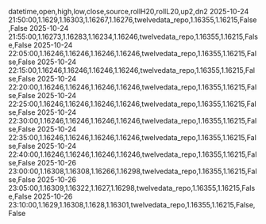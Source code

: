 datetime,open,high,low,close,source,rollH20,rollL20,up2,dn2
2025-10-24 21:50:00,1.1629,1.16303,1.16267,1.16276,twelvedata_repo,1.16355,1.16215,False,False
2025-10-24 21:55:00,1.16273,1.16283,1.16234,1.16246,twelvedata_repo,1.16355,1.16215,False,False
2025-10-24 22:05:00,1.16246,1.16246,1.16246,1.16246,twelvedata_repo,1.16355,1.16215,False,False
2025-10-24 22:15:00,1.16246,1.16246,1.16246,1.16246,twelvedata_repo,1.16355,1.16215,False,False
2025-10-24 22:20:00,1.16246,1.16246,1.16246,1.16246,twelvedata_repo,1.16355,1.16215,False,False
2025-10-24 22:25:00,1.16246,1.16246,1.16246,1.16246,twelvedata_repo,1.16355,1.16215,False,False
2025-10-24 22:30:00,1.16246,1.16246,1.16246,1.16246,twelvedata_repo,1.16355,1.16215,False,False
2025-10-24 22:35:00,1.16246,1.16246,1.16246,1.16246,twelvedata_repo,1.16355,1.16215,False,False
2025-10-24 22:40:00,1.16246,1.16246,1.16246,1.16246,twelvedata_repo,1.16355,1.16215,False,False
2025-10-26 23:00:00,1.16308,1.16308,1.16266,1.16298,twelvedata_repo,1.16355,1.16215,False,False
2025-10-26 23:05:00,1.16309,1.16322,1.1627,1.16298,twelvedata_repo,1.16355,1.16215,False,False
2025-10-26 23:10:00,1.1629,1.16308,1.1628,1.16301,twelvedata_repo,1.16355,1.16215,False,False
